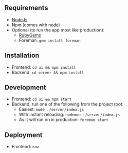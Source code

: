 

## Requirements
- [NodeJs](https://nodejs.org/en/download/)
- Npm (comes with node)
- Optional (to run the app most like production): 
  - [RubyGems](https://rubygems.org/pages/download)
  - Foreman: `gem install foreman`

## Installation
- Frontend: `cd ui && npm install`
- Backend: `cd server && npm install`

## Development
- Frontend: `cd ui && npm start`
- Backend, run one of the following from the project root: 
   - Easiest: `node ./server/index.js`
   - With instant reloading: `nodemon ./server/index.js`
   - As it will run on in production: `foreman start`
   
## Deployment
- Frontend: `now`